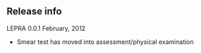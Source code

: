 ## Release info

LEPRA 0.0.1 February, 2012

* Smear test has moved into assessment/physical examination
